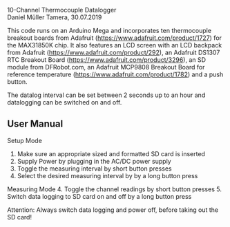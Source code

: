 10-Channel Thermocouple Datalogger<br/>
Daniel Müller
Tamera, 30.07.2019

This code runs on an Arduino Mega and incorporates ten thermocouple breakout boards from Adafruit (https://www.adafruit.com/product/1727) for the MAX31850K chip. It also features an LCD screen with an LCD backpack from Adafruit (https://www.adafruit.com/product/292), an Adafruit DS1307 RTC Breakout Board (https://www.adafruit.com/product/3296), an SD module from DFRobot.com, an Adafruit MCP9808 Breakout Board for reference temperature (https://www.adafruit.com/product/1782) and a push button.

The datalog interval can be set between 2 seconds up to an hour and datalogging can be switched on and off.


User Manual
-----------

Setup Mode
1. Make sure an appropriate sized and formatted SD card is inserted
2. Supply Power by plugging in the AC/DC power supply
3. Toggle the measuring interval by short button presses
4. Select the desired measuring interval by by a long button press

Measuring Mode
4. Toggle the channel readings by short button presses
5. Switch data logging to SD card on and off by a long button press

Attention: Always switch data logging and power off, before taking out the SD card!

